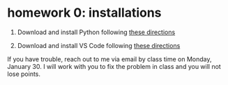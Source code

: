 # homework 0: installations

1) Download and install Python following [these directions](https://curriculum.dhinstitutes.org/installations/python-and-anaconda/)

2) Download and install VS Code following [these directions](https://curriculum.dhinstitutes.org/installations/microsoft-visual-studio-code)

If you have trouble, reach out to me via email by class time on Monday, January 30. I will work with you to fix the problem in class and you will not lose points. 